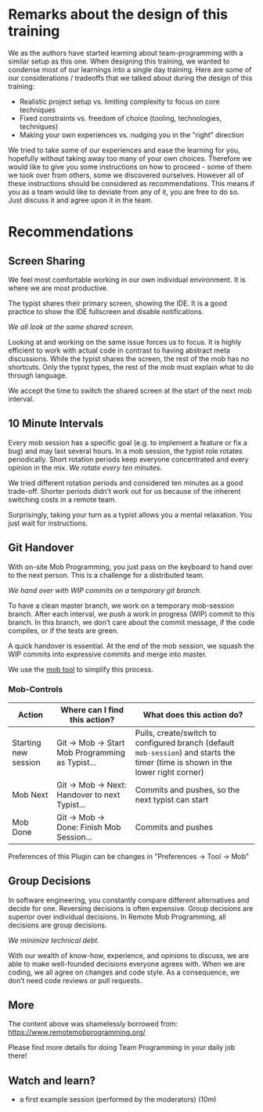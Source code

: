 # Remarks about the design of this training

We as the authors have started learning about team-programming with a similar setup as this one.
When designing this training, we wanted to condense most of our learnings into a single day training.
Here are some of our considerations / tradeoffs that we talked about during the design of this training:

- Realistic project setup vs. limiting complexity to focus on core techniques
- Fixed constraints vs. freedom of choice (tooling, technologies, techniques)
- Making your own experiences vs. nudging you in the "right" direction

We tried to take some of our experiences and ease the learning for you, hopefully without taking away too many of your own choices.
Therefore we would like to give you some instructions on how to proceed - some of them we took over from others, some we discovered ourselves.
However all of these instructions should be considered as recommendations.
This means if you as a team would like to deviate from any of it, you are free to do so.
Just discuss it and agree upon it in the team. 

# Recommendations

## Screen Sharing

We feel most comfortable working in our own individual environment. It is where we are most productive.

The typist shares their primary screen, showing the IDE. It is a good practice to show the IDE fullscreen and disable notifications.

*We all look at the same shared screen.*

Looking at and working on the same issue forces us to focus.
It is highly efficient to work with actual code in contrast to having abstract meta discussions.
While the typist shares the screen, the rest of the mob has no shortcuts. Only the typist types, the rest of the mob must explain what to do through language.

We accept the time to switch the shared screen at the start of the next mob interval.

## 10 Minute Intervals

Every mob session has a specific goal (e.g. to implement a feature or fix a bug) and may last several hours.
In a mob session, the typist role rotates periodically. Short rotation periods keep everyone concentrated and every opinion in the mix.
*We rotate every ten minutes.*

We tried different rotation periods and considered ten minutes as a good trade-off. Shorter periods didn’t work out for us because of the inherent switching costs in a remote team.

Surprisingly, taking your turn as a typist allows you a mental relaxation. You just wait for instructions.

## Git Handover

With on-site Mob Programming, you just pass on the keyboard to hand over to the next person. This is a challenge for a distributed team.

*We hand over with WIP commits on a temporary git branch.*

To have a clean master branch, we work on a temporary mob-session branch. After each interval, we push a work in progress (WIP) commit to this branch. In this branch, we don’t care about the commit message, if the code compiles, or if the tests are green.

A quick handover is essential. At the end of the mob session, we squash the WIP commits into expressive commits and merge into master.

We use the [mob tool](https://github.com/remotemobprogramming/mob) to simplify this process.

### Mob-Controls
| Action | Where can I find this action? | What does this action do? |
|---|---|---|
| Starting new session | Git -> Mob -> Start Mob Programming as Typist... | Pulls, create/switch to configured branch (default `mob-session`) and starts the timer (time is shown in the lower right corner)|
| Mob Next | Git -> Mob -> Next: Handover to next Typist... | Commits and pushes, so the next typist can start |
| Mob Done | Git -> Mob -> Done: Finish Mob Session... | Commits and pushes |

Preferences of this Plugin can be changes in "Preferences -> Tool -> Mob"

## Group Decisions

In software engineering, you constantly compare different alternatives and decide for one. Reversing decisions is often expensive. Group decisions are superior over individual decisions. In Remote Mob Programming, all decisions are group decisions.

*We minimize technical debt.*

With our wealth of know-how, experience, and opinions to discuss, we are able to make well-founded decisions everyone agrees with. When we are coding, we all agree on changes and code style. As a consequence, we don’t need code reviews or pull requests.

## More

The content above was shamelessly borrowed from: https://www.remotemobprogramming.org/

Please find more details for doing Team Programming in your daily job there!



## Watch and learn?
* a first example session (performed by the moderators) (10m)